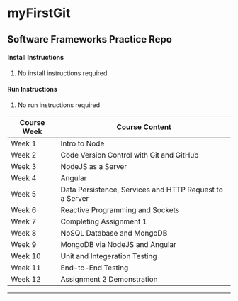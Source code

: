 # myFirstGit

## Software Frameworks Practice Repo

#### Install Instructions
1. No install instructions required 
#### Run Instructions 
1. No run instructions required 

| Course Week | Course Content |
| -------- | --------- |
| Week 1 | Intro to Node |
| Week 2 | Code Version Control with Git and GitHub |
| Week 3 | NodeJS as a Server |
| Week 4 | Angular |
| Week 5 | Data Persistence, Services and HTTP Request to a Server |
| Week 6 | Reactive Programming and Sockets |
| Week 7 | Completing Assignment 1 |
| Week 8 | NoSQL Database and MongoDB |
| Week 9 | MongoDB via NodeJS and Angular |
| Week 10 | Unit and Integeration Testing |
| Week 11 | End-to-End Testing |
| Week 12 | Assignment 2 Demonstration |
-----------
